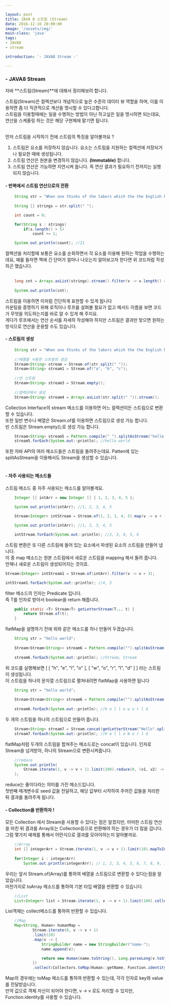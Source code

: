 ```yaml
---

layout: post
title: JAVA 8 스트림 (Stream)
date: 2016-12-16 20:00:00
image: '/assets/img/'
main-class: 'java'
tags: 
- JAVA8
- stream

introduction: '- JAVA8 Stream -'

---
```


### - JAVA8 Stream

자바 **스트림(Stream)**에 대해서 정리해보려 합니다.

스트림(Stream)은 컬렉션보다 개념적으로 높은 수준의 데이터 뷰 역할을 하며, 이를 이용하면 좀 더 직관적으로 계산을 명시할 수 있다고합니다.  
스트림을 이용할때에는 일을 수행하는 방법이 아닌 하고싶은 일을 명시하면 되는데요, 연산을 스케줄링 하는 것은 해당 구현체에 맡기면 됩니다.  
<br>

먼저 스트림을 시작하기 전에 스트림의 특징을 알아볼까요 ?  

1. 스트림은 요소를 저장하지 않습니다. 요소는 스트림을 지원하는 컬렉션에 저장되거나 필요한 때에 생성됩니다.  
2. 스트림 연산은 원본을 변경하지 않습니다. **(Immutable)** 합니다. 
3. 스트림 연산은 가능하면 지연시켜 둡니다. 즉 연산 결과가 필요하기 전까지는 실행되지 않습니다.

#### - 반복에서 스트림 연산으로의 전환 
```java
    String str = "When one thinks of the labors which the the English have devoted to digging the tunnel under the Thames, the tremendous expenditure of energy involved, and then how a little accident may for a long time obstruct the entire enterprise, one will be able to form a fitting conception of this critical undertaking as a whole.";
    
    String [] strings = str.split(" ");

    int count = 0;

    for(String s : strings)
        if(s.length() > 5)
            count += 1;

    System.out.println(count); //21
```

컬렉션을 처리할때 보통은 요소를 순회하면서 각 요소를 이용해 원하는 작업을 수행하는데요, 예를 들자면 책에 긴 단어가 얼마나 나오는지 알아보고자 한다면 위 코드처럼 작성하곤 했습니다.  
<br>

```java
    long cnt = Arrays.asList(strings).stream().filter(v -> v.length() > 5).count();
    
    System.out.println(cnt);
```

스트림을 이용하면 이처럼 간단하게 표현할 수 있게 됩니다  
카운팅을 증명하기 위해 로직이나 루프를 살펴볼 필요가 없고 메서드 이름을 보면 코드가 무엇을 의도하는지를 바로 알 수 있게 해 주지요.  
게다가 루프에서는 연산 순서를 자세하 작성해야 하지만 스트림은 결과만 맞으면 원하는 방식으로 연산을 운용할 수도 있습니다.  


#### - 스트림의 생성 

```java
    String str = "When one thinks of the labors which the the English have devoted to digging the tunnel under the Thames, the tremendous expenditure of energy involved, and then how a little accident may for a long time obstruct the entire enterprise, one will be able to form a fitting conception of this critical undertaking as a whole.";
    
    //배열을 사용한 스트림의 생성
    Stream<String> stream = Stream.of(str.split(" "));
    Stream<String> stream1 = Stream.of("a", "b", "c");
    
    //빈 스트림
    Stream<String> stream3 = Stream.empty();
    
    //컬렉션에서 생성
    Stream<String> stream4 = Arrays.asList(str.split(" ")).stream();
```

Collection Interface의 stream 메소드를 이용하면 어느 컬렉션이든 스트림으로 변환할 수 있습니다.  
또한 일반 변수나 배열은 Stream.of를 이용하면 스트림으로 생성 가능 합니다.  
빈 스트림은 Stream.empty();로 생성 가능 합니다.  

```java
    Stream<String> stream5 = Pattern.compile(" ").splitAsStream("hello world");
    stream5.forEach(System.out::println); //hello world
```

또한 자바 API의 여러 메소드들은 스트림을 돌려주는데요. Patten에 있는 splitAsStream을 이용해서도 Stream을 생성할 수 있습니다.
<br>
<br>

#### - 자주 사용되는 메소드들 

스트림 메소드 중 자주 사용되는 메소드를 알아볼게요. 

```java
    Integer [] intArr = new Integer [] { 1, 2, 3, 4, 5 };
    
    System.out.println(intArr); //1, 2, 3, 4, 5

    Stream<Integer> intStream = Stream.of(1, 2, 3, 4, 5).map(v -> v + 1);

    System.out.println(intArr); //1, 2, 3, 4, 5

    intStream.forEach(System.out::println); //2, 3, 4, 5, 6
```

스트림 변환은 또 다른 스트림에 들어 있는 요소에서 파생된 요소의 스트림을 만들어 냅니다.  
이 중 map 메소드는 원본 스트림에서 새로운 스트림을 mapping 해서 돌려 줍니다.  
언제나 새로운 스트림이 생성되어지는 것이죠.  
 
 
```java
Stream<Integer> intStream1 = Stream.of(intArr).filter(v -> v > 3);

intStream1.forEach(System.out::println); //4, 5

```

filter 메소드의 인자는 Predicate<T> 입니다.  
즉 T를 인자로 받아서 boolean을 return 해줍니다.  


```java
    public static <T> Stream<T> getLetterStream(T... t) {
        return Stream.of(t);
    }
```

flatMap을 설명하기 전에 위와 같은 메소드를 하나 만들어 두겠습니다.  

```java
    String str = "hello world";
    
    Stream<Stream<String>> stream6 = Pattern.compile("").splitAsStream(str).map(s -> getLetterStream(s));
    
    stream6.forEach(System.out::println); //Stream, Stream
```

위 코드를 실행해보면 [ [ "h", "e", "l", "o" ], [ "w", "o", "r", "l", "d" ] ] 라는 스트림이 생성됩니다.  
이 스트림을 하나의 문자열 스트림으로 펼쳐내려면 flatMap을 사용하면 됩니다  

```java
    String str = "hello world";
    
    Stream<Stream<String>> stream6 = Pattern.compile("").splitAsStream(str).flatMap(s -> getLetterStream(s));
    
    stream6.forEach(System.out::println); //h e l l o w o r l d 
```

두 개의 스트림을 하나의 스트림으로 만들어 줍니다.  

```java
    Stream<String> stream7 = Stream.concat(getLetterStream("Hello".split("")), getLetterStream("World".split("")));
    stream7.forEach(System.out::println); //H e l l o W o r l d
```

flatMap처럼 두개의 스트림을 합쳐주는 메소드로는 concat이 있습니다.  인자로 Stream을 넘겨받아, 하나의 Stream으로 변환시켜줍니다.  


```java
    //reduce
    System.out.println(
        Stream.iterate(1, v -> v + 1).limit(100).reduce(0, (v1, v2) -> v1 + v2).intValue() //5050
    );
```

reduce는 줄이다라는 의미를 가진 메소드입니다.  
첫번째 매개변수로 seed 값을 전달하고, 해당 값부터 시작하여 주어진 값들을 처리한 뒤 결과를 돌려주게 됩니다. 


#### - Collection을 반환하자 !

모든 Collection 에서 Stream을 사용할 수 있다는 점은 알겠지만, 어떠한 스트림 연산을 마친 뒤 결과를 Array또는 Collection등으로 반환해야 하는 경우가 더 많을 겁니다.  
그럼 몇가지 예제를 통해서 어떤식으로 결과를 모아야하는지 알아볼까요.  

```java
    //Array
    int [] integerArr = Stream.iterate(1, v -> v + 1).limit(10).mapToInt(v -> v).toArray();
    
    for(Integer i : integerArr)
        System.out.println(integerArr); // 1, 2, 3, 4, 5, 6, 7, 8, 9, 10
```

우리는 앞서 Stream.of(Array)를 통하여 배열을 스트림으로 변환할 수 있다는점을 알았습니다.  
마찬가지로 toArray 메소드를 통하여 기본 타입 배열을 반환할 수 있습니다.  

```java
    //List
    List<Integer> list = Stream.iterate(1, v -> v + 1).limit(100).collect(Collectors.toList());
```

List객체는 collect메소드를 통하여 반환할 수 있습니다.  

```java
    //Map
    Map<String, Human> humanMap =
            Stream.iterate(0, v -> v + 1)
            .limit(20)
            .map(v -> {
                StringBuilder name = new StringBuilder("name-");
                name.append(v);

                return new Human(name.toString(), Long.parseLong(v.toString()));
            })
            .collect(Collectors.toMap(Human::getName, Function.identity()));
```

Map의 경우에는 toMap 메소드를 통하여 반환할 수 있는데, 각각 인자로 key와 value를 전달받습니다.  
만약 값으로 객체 자신이 되어야 한다면, v -> v 로도 처리할 수 있지만, Function.identity를 사용할 수 있습니다.  